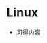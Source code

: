 # Linux

- 习得内容

<BuddyLogo who="CentOS" />
<BuddyLogo who="ArchLinux" />
<BuddyLogo who="Aliyun" />
<BuddyLogo who="Docker" />
<BuddyLogo who="Bash" />
<BuddyLogo who="Zsh" />
<BuddyLogo who="frp" />
<BuddyLogo who="Gogs" />

